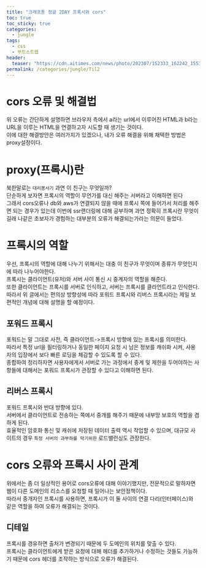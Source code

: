 ```yaml
---
title: "크래프톤 정글 2DAY 프록시와 cors"
toc: true
toc_sticky: true
categories:
  - jungle
tags:
  - css
  - 부트스트랩
header:
  teaser: "https://cdn.aitimes.com/news/photo/202307/152333_162242_1553.jpg"
permalink: /categories/jungle/Til2
---
```

# cors 오류 및 해결법
 위 오류는 간단하게 설명하면 브라우저 측에서 a라는 url에서 이루어진 HTML과 b라는 URL을 이루는 HTML을 연결하고자 시도할 때 생기는 것이다.<BR>
 이에 대한 해결방안은 여러가지가 있겠으나, 내가 오류 해결을 위해 채택한 방법은 proxy설정이다.
# proxy(프록시)란
북한말로는 `대리봉사기` 과연 이 친구는 무엇일까?<br>
단순하게 보자면 프록시의 역할이 무언가를 대신 해주는 서버라고 이해하면 된다<br>
그래서 cors오류나 db와 aws가 연결되지 않을 때에 프록시 쪽에 들어가서 처리를 해주면 되는 경우가 있는데 이번에 ssr랜더링에 대해 공부하며 과연 정확히 프록시란 무엇이길래 나같은 초보자가 경험하는 대부분의 오류가 해결되는가라는 의문이 들었다.
# 프록시의 역할
우선, 프록시의 역할에 대해 나누기 위해서는 대충 이 친구가 무엇이며 종류가 무엇인지에 따라 나누어야한다.<br>
프록시는 클라이언트(유저)와 서버 사이 통신 시 중계자의 역할을 해준다.<br>
또한 클라이언트는 프록시를 서버로 인식하고, 서버는 프록시를 클라언트라고 인식한다. 따라서 위 글에서는 편의상 방향성에 따라 포워드 프록시와 리버스 프록시라는 제일 보편적인 개념에 대해 설명을 할 예정이다.
## 포워드 프록시
포워드는 말 그대로 사전, 즉 클라이언트->프록시 방향에 있는 프록시를 의미한다.<br>
따라서 특정 url을 필터링하거나 동일한 페이지 요청 시 남은 정보를 캐쉬화 시켜, 사용자의 입장에서 보다 빠른 로딩을 체감할 수 있도록 할 수 있다.<br>
종합하여 정리하자면 사용자에게서 서버로 가는 과정에서 중계 및 제한을 두어야하는 사항들에 대해서는 포워드 프록시가 관장할 수 있다고 이해하면 된다.
## 리버스 프록시
포워드 프록시와 반대 방향에 있다.<br>
서버에서 클라이언트로 전송하는 쪽에서 중개를 해주기 때문에 내부망 보호의 역할을 겸하게 된다.<br>
효율적인 암호화 통신 및 캐쉬에 저장된 데이터 출력 역시 작업할 수 있으며, 대규모 사이트의 경우 `특정 서버의 과부하를 막기위한` 로드밸런싱도 관장한다.
# cors 오류와 프록시 사이 관계
위에서는 좀 더 일상적인 용어로 cors오류에 대해 이야기했지만, 전문적으로 말하자면 웹이 다른 도메인의 리소스를 요청할 때 일어나는 보안정책이다.<br>
따라서 중개자인 프록시를 사용하면, 프록시가 이 둘 사이의 연결 다리(인터페이스)와 같은 역할을 하여 오류가 해결되는 것이다.
## 디테일
프록시를 경유하면 출처가 변경되기 때문에 두 도메인의 위치를 맞출 수 있다.<br>
프록시는 클라이언트에게 받은 요청에 대해 헤더를 추가하거나 수정하는 것들도 가능하기 때문에 cors 헤더를 조작하는 방식으로 오류가 해결된다.